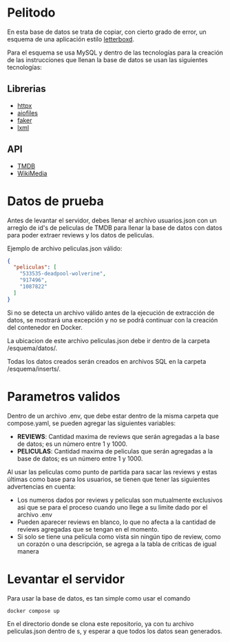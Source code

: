 # Pelitodo

En esta base de datos se trata de copiar, con cierto grado de error, un esquema de una aplicación estilo [letterboxd](https://letterboxd.com/).

Para el esquema se usa MySQL y dentro de las tecnologías para la creación de las instrucciones que llenan la base de datos se usan las siguientes tecnologías:

## Librerias
* [httpx](https://www.python-httpx.org/)
* [aiofiles](https://github.com/Tinche/aiofiles)
* [faker](https://faker.readthedocs.io/en/stable/)
* [lxml](https://lxml.de/)

## API
* [TMDB](https://developer.themoviedb.org/docs/getting-started)
* [WikiMedia](https://api.wikimedia.org/wiki/Main_Page)

# Datos de prueba
Antes de levantar el servidor, debes llenar el archivo usuarios.json con un arreglo de id's de peliculas de TMDB para llenar la base de datos con datos para poder extraer reviews y los datos de peliculas.

Ejemplo de archivo peliculas.json válido:

```json
{
  "peliculas": [
    "533535-deadpool-wolverine",
    "917496",
    "1087822"
  ]
} 
```

Si no se detecta un archivo válido antes de la ejecución de extracción de datos, se mostrará una excepción y no se podrá continuar con la creación del contenedor en Docker.

La ubicacion de este archivo peliculas.json debe ir dentro de la carpeta /esquema/datos/.

Todas los datos creados serán creados en archivos SQL en la carpeta /esquema/inserts/.

# Parametros validos

Dentro de un archivo .env, que debe estar dentro de la misma carpeta que compose.yaml, se pueden agregar las siguientes variables:

* __REVIEWS__: Cantidad maxima de reviews que serán agregadas a la base de datos; es un número entre 1 y 1000.
* __PELICULAS__: Cantidad maxima de peliculas que serán agregadas a la base de datos; es un número entre 1 y 1000.

Al usar las peliculas como punto de partida para sacar las reviews y estas últimas como base para los usuarios, se tienen que tener las siguientes advertencias en cuenta:

* Los numeros dados por reviews y peliculas son mutualmente exclusivos asi que se para el proceso cuando uno llege a su limite dado por el archivo .env
* Pueden aparecer reviews en blanco, lo que no afecta a la cantidad de reviews agregadas que se tengan en el momento.
* Si solo se tiene una película como vista sin ningún tipo de review, como un corazón o una descripción, se agrega a la tabla de críticas de igual manera

# Levantar el servidor

Para usar la base de datos, es tan simple como usar el comando

```
docker compose up
```

En el directorio donde se clona este repositorio, ya con tu archivo peliculas.json dentro de s, y esperar a que todos los datos sean generados.
